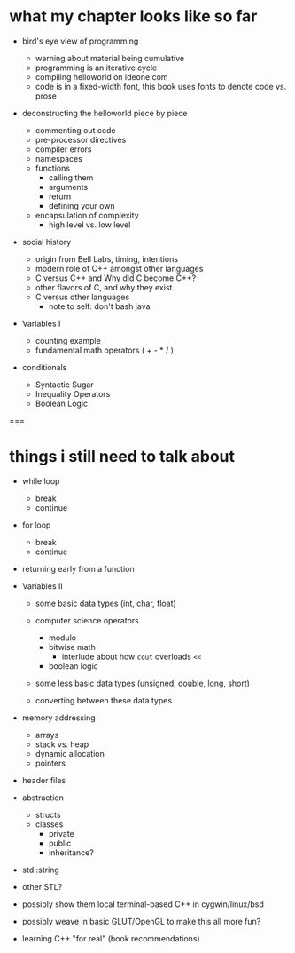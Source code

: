 # what my chapter looks like so far

+ bird's eye view of programming
	+ warning about material being cumulative
	+ programming is an iterative cycle
	+ compiling helloworld on ideone.com
	+ code is in a fixed-width font, this book uses fonts to denote code vs. prose
+ deconstructing the helloworld piece by piece
	+ commenting out code
	+ pre-processor directives
	+ compiler errors
	+ namespaces
	+ functions
		+ calling them
		+ arguments
		+ return
		+ defining your own
	+ encapsulation of complexity
		+ high level vs. low level

+ social history
	+ origin from Bell Labs, timing, intentions
	+ modern role of C++ amongst other languages
	+ C versus C++ and Why did C become C++?
	+ other flavors of C, and why they exist.
	+ C versus other languages
		+ note to self: don't bash java
+ Variables I
	+ counting example
	+ fundamental math operators ( + - * / )

+ conditionals
	+ Syntactic Sugar
	+ Inequality Operators
	+ Boolean Logic
	
===
	
# things i still need to talk about



+ while loop
	+ break
	+ continue
+ for loop
	+ break
	+ continue

+ returning early from a function


    
+ Variables II
	+ some basic data types (int, char, float)
	
	+ computer science operators
		+  modulo
		+ bitwise math
			+ interlude about how `cout` overloads `<<`
		+ boolean logic
	+ some less basic data types (unsigned, double, long, short)
	+ converting between these data types
	

+ memory addressing
	+ arrays
	+ stack vs. heap
	+ dynamic allocation
	+ pointers
+ header files
+ abstraction
	+ structs
	+ classes
		+ private
		+ public
		+ inheritance?
+ std::string
+ other STL?
+ possibly show them local terminal-based C++ in cygwin/linux/bsd
+ possibly weave in basic GLUT/OpenGL to make this all more fun?

+ learning C++ "for real" (book recommendations)

